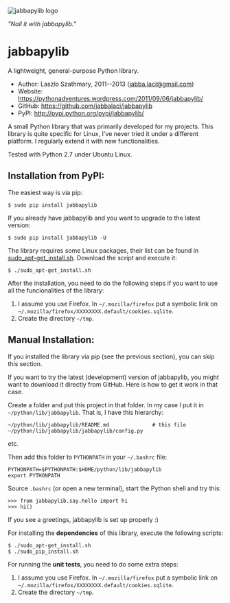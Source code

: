 ![jabbapylib logo](https://github.com/jabbalaci/jabbapylib/raw/master/logo/logo.png "logo")

*"Nail it with jabbapylib."*

jabbapylib
==========
A lightweight, general-purpose Python library.

* Author:  Laszlo Szathmary, 2011--2013 (<jabba.laci@gmail.com>)
* Website: <https://pythonadventures.wordpress.com/2011/09/06/jabbapylib/>
* GitHub:  <https://github.com/jabbalaci/jabbapylib>
* PyPI:    <http://pypi.python.org/pypi/jabbapylib/>

A small Python library that was primarily developed for my projects.
This library is quite specific for Linux, I've never tried
it under a different platform. I regularly extend it with new functionalities.

Tested with Python 2.7 under Ubuntu Linux.


Installation from PyPI:
-----------------------
The easiest way is via pip:

    $ sudo pip install jabbapylib

If you already have jabbapylib and you want to upgrade
to the latest version:

    $ sudo pip install jabbapylib -U

The library requires some Linux packages, their list can be
found in [sudo_apt-get_install.sh](https://github.com/jabbalaci/jabbapylib/blob/master/sudo_apt-get_install.sh).
Download the script and execute it:

    $ ./sudo_apt-get_install.sh

After the installation, you need to do the following steps if you want to
use all the funcionalities of the library:

1. I assume you use Firefox. In `~/.mozilla/firefox` put a symbolic link on 
   `~/.mozilla/firefox/XXXXXXXX.default/cookies.sqlite`.
2. Create the directory `~/tmp`.


Manual Installation:
--------------------
If you installed the library via pip (see the previous section), 
you can skip this section.

If you want to try the latest (development) version of jabbapylib,
you might want to download it directly from GitHub. Here is how to 
get it work in that case.

Create a folder and put this project in that folder.
In my case I put it in `~/python/lib/jabbapylib`. That is, I have this
hierarchy:

    ~/python/lib/jabbapylib/README.md              # this file
    ~/python/lib/jabbapylib/jabbapylib/config.py

etc.

Then add this folder to `PYTHONPATH` in your `~/.bashrc` file:

    PYTHONPATH=$PYTHONPATH:$HOME/python/lib/jabbapylib
    export PYTHONPATH

Source `.bashrc` (or open a new terminal), start the Python
shell and try this:

    >>> from jabbapylib.say.hello import hi
    >>> hi()

If you see a greetings, jabbapylib is set up properly :)

For installing the **dependencies** of this library,
execute the following scripts:

    $ ./sudo_apt-get_install.sh
    $ ./sudo_pip_install.sh

For running the **unit tests**, you need to do some
extra steps:

1. I assume you use Firefox. In `~/.mozilla/firefox` put a symbolic link on 
    `~/.mozilla/firefox/XXXXXXXX.default/cookies.sqlite`.
2. Create the directory `~/tmp`.

